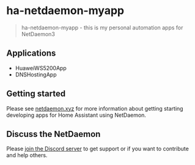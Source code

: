 # ha-netdaemon-myapp
> ha-netdaemon-myapp - this is my personal automation apps for NetDaemon3

## Applications
- HuaweiWS5200App
- DNSHostingApp

## Getting started
Please see [netdaemon.xyz](https://netdaemon.xyz/docs/v3) for more information about getting starting developing apps for Home Assistant using NetDaemon.

## Discuss the NetDaemon
Please [join the Discord server](https://discord.gg/K3xwfcX) to get support or if you want to contribute and help others.
